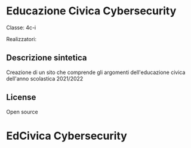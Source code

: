 # Educazione Civica Cybersecurity

Classe: 4c-i

Realizzatori: 

## Descrizione sintetica

Creazione di un sito che comprende gli argomenti dell'educazione civica
dell'anno scolastica 2021/2022

## License
Open source
# EdCivica Cybersecurity
